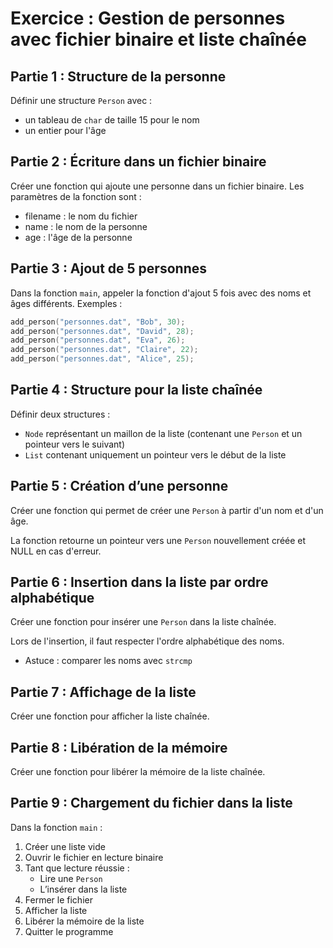 # Exercice : Gestion de personnes avec fichier binaire et liste chaînée

## Partie 1 : Structure de la personne
Définir une structure `Person` avec :
* un tableau de `char` de taille 15 pour le nom
* un entier pour l'âge

## Partie 2 : Écriture dans un fichier binaire
Créer une fonction qui ajoute une personne dans un fichier binaire.
Les paramètres de la fonction sont :
- filename : le nom du fichier
- name : le nom de la personne
- age : l'âge de la personne

## Partie 3 : Ajout de 5 personnes
Dans la fonction `main`, appeler la fonction d'ajout 5 fois avec des noms et âges différents.
Exemples :

```c
add_person("personnes.dat", "Bob", 30);
add_person("personnes.dat", "David", 28);
add_person("personnes.dat", "Eva", 26);
add_person("personnes.dat", "Claire", 22);
add_person("personnes.dat", "Alice", 25);
```

## Partie 4 : Structure pour la liste chaînée
Définir deux structures :
* `Node` représentant un maillon de la liste (contenant une `Person` et un pointeur vers le suivant)
* `List` contenant uniquement un pointeur vers le début de la liste

## Partie 5 : Création d’une personne
Créer une fonction qui permet de créer une `Person` à partir d'un nom et d'un âge.

La fonction retourne un pointeur vers une `Person` nouvellement créée et NULL en cas d'erreur.

## Partie 6 : Insertion dans la liste par ordre alphabétique
Créer une fonction pour insérer une `Person` dans la liste chaînée.

Lors de l'insertion, il faut respecter l'ordre alphabétique des noms.

* Astuce : comparer les noms avec `strcmp`


## Partie 7 : Affichage de la liste
Créer une fonction pour afficher la liste chaînée.

## Partie 8 : Libération de la mémoire
Créer une fonction pour libérer la mémoire de la liste chaînée.

## Partie 9 : Chargement du fichier dans la liste
Dans la fonction `main` :
1. Créer une liste vide
2. Ouvrir le fichier en lecture binaire
3. Tant que lecture réussie :
   * Lire une `Person`
   * L’insérer dans la liste
4. Fermer le fichier
5. Afficher la liste
6. Libérer la mémoire de la liste
7. Quitter le programme